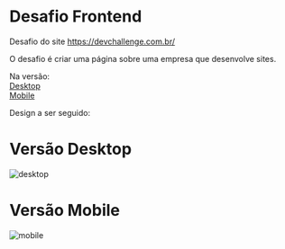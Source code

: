 # Desafio Frontend
Desafio do site https://devchallenge.com.br/

O desafio é criar uma página sobre uma empresa que desenvolve sites.

Na versão:
<br>
<a href="#desktop">Desktop</a>
<br>
<a href="#mobile">Mobile</a>

Design a ser seguido:

<h1 id="desktop">Versão Desktop</h1>

![desktop](https://user-images.githubusercontent.com/49801321/135285458-efddc2e8-b1a3-49ca-a371-eb895444490a.png)

<h1 id="mobile">Versão Mobile</h1>

![mobile](https://user-images.githubusercontent.com/49801321/135285628-d822c157-c221-41cb-bb1a-5d69da4d6144.png)

